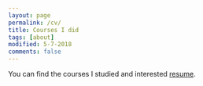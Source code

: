 ```yaml
---
layout: page
permalink: /cv/
title: Courses I did
tags: [about]
modified: 5-7-2018
comments: false
---
```



You can find the courses I studied and interested [resume](https://github.com/zzh237/zzh237.github.io/blob/master/CV.pdf).
